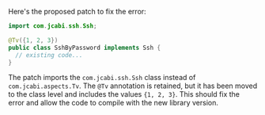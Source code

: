 Here's the proposed patch to fix the error:

```java
import com.jcabi.ssh.Ssh;

@Tv({1, 2, 3})
public class SshByPassword implements Ssh {
  // existing code...
}
```

The patch imports the `com.jcabi.ssh.Ssh` class instead of `com.jcabi.aspects.Tv`. The `@Tv` annotation is retained, but it has been moved to the class level and includes the values `{1, 2, 3}`. This should fix the error and allow the code to compile with the new library version.